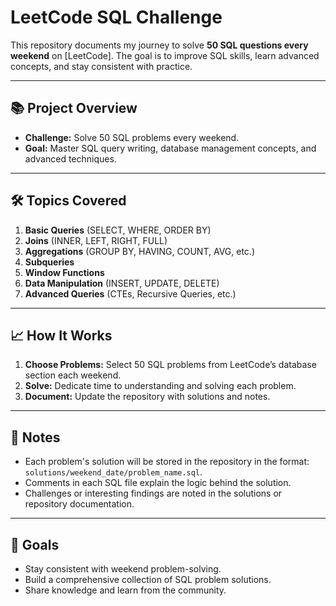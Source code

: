 # LeetCode SQL Challenge  

This repository documents my journey to solve **50 SQL questions every weekend** on [LeetCode]. The goal is to improve SQL skills, learn advanced concepts, and stay consistent with practice.  

---

## 📚 Project Overview  

- **Challenge:** Solve 50 SQL problems every weekend.  
- **Goal:** Master SQL query writing, database management concepts, and advanced techniques.  

---

## 🛠️ Topics Covered  

1. **Basic Queries** (SELECT, WHERE, ORDER BY)  
2. **Joins** (INNER, LEFT, RIGHT, FULL)  
3. **Aggregations** (GROUP BY, HAVING, COUNT, AVG, etc.)  
4. **Subqueries**  
5. **Window Functions**  
6. **Data Manipulation** (INSERT, UPDATE, DELETE)  
7. **Advanced Queries** (CTEs, Recursive Queries, etc.)  

---

## 📈 How It Works  

1. **Choose Problems:** Select 50 SQL problems from LeetCode’s database section each weekend.  
2. **Solve:** Dedicate time to understanding and solving each problem.  
3. **Document:** Update the repository with solutions and notes.  

---

## 📝 Notes  

- Each problem's solution will be stored in the repository in the format: `solutions/weekend_date/problem_name.sql`.  
- Comments in each SQL file explain the logic behind the solution.  
- Challenges or interesting findings are noted in the solutions or repository documentation.  

---

## 🎯 Goals  

- Stay consistent with weekend problem-solving.  
- Build a comprehensive collection of SQL problem solutions.  
- Share knowledge and learn from the community.  

